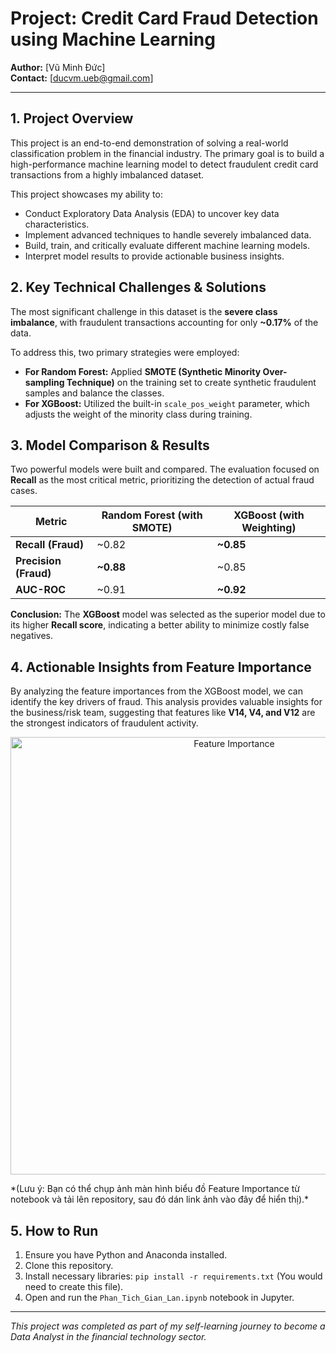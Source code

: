 # Project: Credit Card Fraud Detection using Machine Learning

**Author:** [Vũ Minh Đức]  
**Contact:** [ducvm.ueb@gmail.com]

---

## 1. Project Overview

This project is an end-to-end demonstration of solving a real-world classification problem in the financial industry. The primary goal is to build a high-performance machine learning model to detect fraudulent credit card transactions from a highly imbalanced dataset.

This project showcases my ability to:
-   Conduct Exploratory Data Analysis (EDA) to uncover key data characteristics.
-   Implement advanced techniques to handle severely imbalanced data.
-   Build, train, and critically evaluate different machine learning models.
-   Interpret model results to provide actionable business insights.

## 2. Key Technical Challenges & Solutions

The most significant challenge in this dataset is the **severe class imbalance**, with fraudulent transactions accounting for only **~0.17%** of the data.

To address this, two primary strategies were employed:
*   **For Random Forest:** Applied **SMOTE (Synthetic Minority Over-sampling Technique)** on the training set to create synthetic fraudulent samples and balance the classes.
*   **For XGBoost:** Utilized the built-in `scale_pos_weight` parameter, which adjusts the weight of the minority class during training.

## 3. Model Comparison & Results

Two powerful models were built and compared. The evaluation focused on **Recall** as the most critical metric, prioritizing the detection of actual fraud cases.

| Metric                | Random Forest (with SMOTE) | **XGBoost (with Weighting)** |
| --------------------- | -------------------------- | ------------------------------ |
| **Recall (Fraud)**    | ~0.82                      | **~0.85**                      |
| **Precision (Fraud)** | **~0.88**                  | ~0.85                          |
| **AUC-ROC**           | ~0.91                      | **~0.92**                      |

**Conclusion:** The **XGBoost** model was selected as the superior model due to its higher **Recall score**, indicating a better ability to minimize costly false negatives.

## 4. Actionable Insights from Feature Importance

By analyzing the feature importances from the XGBoost model, we can identify the key drivers of fraud. This analysis provides valuable insights for the business/risk team, suggesting that features like **V14, V4, and V12** are the strongest indicators of fraudulent activity.

<p align="center">
  <img src="[LINK_ẢNH_BẠN_VỪA_COPY](https://github.com/minhduc280903/Fraud-Detection-Project-Portfolio/blob/main/feature_importance.png?raw=true)" alt="Feature Importance" width="700"/>
</p>
*(Lưu ý: Bạn có thể chụp ảnh màn hình biểu đồ Feature Importance từ notebook và tải lên repository, sau đó dán link ảnh vào đây để hiển thị).*

## 5. How to Run

1.  Ensure you have Python and Anaconda installed.
2.  Clone this repository.
3.  Install necessary libraries: `pip install -r requirements.txt` (You would need to create this file).
4.  Open and run the `Phan_Tich_Gian_Lan.ipynb` notebook in Jupyter.

---
*This project was completed as part of my self-learning journey to become a Data Analyst in the financial technology sector.*
